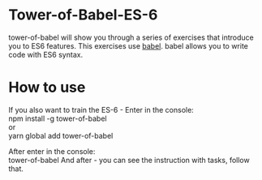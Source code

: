 # Tower-of-Babel-ES-6
tower-of-babel will show you through a series of exercises that introduce you to ES6 features.
This exercises use [babel](http://babeljs.io/). babel allows you to write code with ES6 syntax.

# How to use
If you also want to train the ES-6 - Enter in the console: </br>
npm install -g tower-of-babel </br>
or</br>
yarn global add tower-of-babel</br>

After enter in the console: </br>
tower-of-babel
And after - you can see the instruction with tasks, follow that.





  
